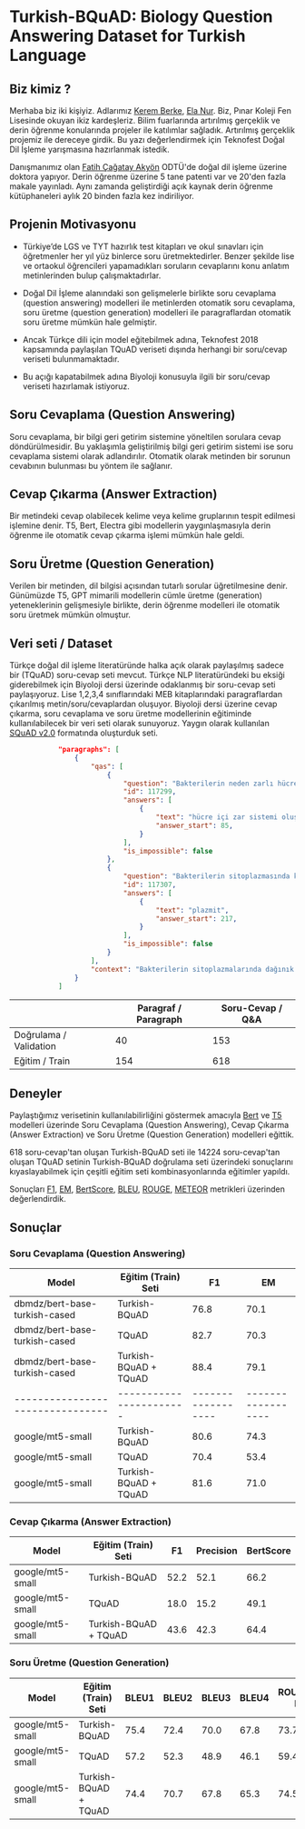 # Turkish-BQuAD: Biology Question Answering Dataset for Turkish Language

## Biz kimiz ?
Merhaba biz iki kişiyiz. Adlarımız [Kerem Berke](https://github.com/4c0a), [Ela Nur](https://github.com/ellanur). Biz, Pınar Koleji Fen Lisesinde okuyan ikiz kardeşleriz. Bilim fuarlarında artırılmış gerçeklik ve derin öğrenme konularında projeler ile katılımlar sağladık. Artırılmış gerçeklik projemiz ile dereceye girdik. Bu yazı değerlendirmek için Teknofest Doğal Dil İşleme yarışmasına hazırlanmak istedik.

Danışmanımız olan [Fatih Çağatay Akyön](https://github.com/fcakyon) ODTÜ'de doğal dil işleme üzerine doktora yapıyor. Derin öğrenme üzerine 5 tane patenti var ve 20'den fazla makale yayınladı. Aynı zamanda geliştirdiği açık kaynak derin öğrenme kütüphaneleri aylık 20 binden fazla kez indiriliyor.

## Projenin Motivasyonu
- Türkiye’de LGS ve TYT hazırlık test kitapları ve okul sınavları için öğretmenler her yıl yüz binlerce soru üretmektedirler. Benzer şekilde lise ve ortaokul öğrencileri yapamadıkları soruların cevaplarını konu anlatım metinlerinden bulup çalışmaktadırlar.

- Doğal Dil İşleme alanındaki son gelişmelerle birlikte soru cevaplama (question answering) modelleri ile metinlerden otomatik soru cevaplama, soru üretme (question generation) modelleri ile paragraflardan otomatik soru üretme mümkün hale gelmiştir.

- Ancak Türkçe dili için model eğitebilmek adına, Teknofest 2018 kapsamında paylaşılan TQuAD veriseti dışında herhangi bir soru/cevap veriseti bulunmamaktadır.

- Bu açığı kapatabilmek adına Biyoloji konusuyla ilgili bir soru/cevap veriseti hazırlamak istiyoruz.

## Soru Cevaplama (Question Answering)
Soru cevaplama, bir bilgi geri getirim sistemine yöneltilen sorulara cevap döndürülmesidir. Bu yaklaşımla geliştirilmiş bilgi geri getirim sistemi ise soru cevaplama sistemi olarak adlandırılır. Otomatik olarak metinden bir sorunun cevabının bulunması bu yöntem ile sağlanır.

## Cevap Çıkarma (Answer Extraction)
Bir metindeki cevap olabilecek kelime veya kelime gruplarının tespit edilmesi işlemine denir. T5, Bert, Electra gibi modellerin yaygınlaşmasıyla derin öğrenme ile otomatik cevap çıkarma işlemi mümkün hale geldi.

## Soru Üretme (Question Generation)
Verilen bir metinden, dil bilgisi açısından tutarlı sorular üğretilmesine denir. Günümüzde T5, GPT mimarili modellerin cümle üretme (generation) yeteneklerinin gelişmesiyle birlikte, derin öğrenme modelleri ile otomatik soru üretmek mümkün olmuştur.

## Veri seti / Dataset
Türkçe doğal dil işleme literatüründe halka açık olarak paylaşılmış sadece bir (TQuAD) soru-cevap seti mevcut. Türkçe NLP literatüründeki bu eksiği giderebilmek için Biyoloji dersi üzerinde odaklanmış bir soru-cevap seti paylaşıyoruz. Lise 1,2,3,4 sınıflarındaki MEB kitaplarındaki paragraflardan çıkarılmış metin/soru/cevaplardan oluşuyor. Biyoloji dersi üzerine cevap çıkarma, soru cevaplama ve soru üretme modellerinin eğitiminde kullanılabilecek bir veri seti olarak sunuyoruz. Yaygın olarak kullanılan [SQuAD v2.0](https://rajpurkar.github.io/SQuAD-explorer) formatında oluşturduk seti.

```json
            "paragraphs": [
                {
                    "qas": [
                        {
                            "question": "Bakterilerin neden zarlı hücre organelleri yoktur?",
                            "id": 117299,
                            "answers": [
                                {
                                    "text": "hücre içi zar sistemi oluşturamadığından",
                                    "answer_start": 85,
                                }
                            ],
                            "is_impossible": false
                        },
                        {
                            "question": "Bakterilerin sitoplazmasında küçük ve halkasal yapıda bulunan DNA parçalarına ne ad verilir?",
                            "id": 117307,
                            "answers": [
                                {
                                    "text": "plazmit",
                                    "answer_start": 217,
                                }
                            ],
                            "is_impossible": false
                        }
                    ],
                    "context": "Bakterilerin sitoplazmalarında dağınık hâlde bulunan halkasal DNA vardır. Bakteriler hücre içi zar sistemi oluşturamadığından zarlı hücre organelleri yoktur. Bazı bakterilerin sitoplazmasında küçük ve halkasal yapıda plazmit adı verilen DNA parçaları bulunur. Plazmitler, antibiyotiklere veya kimyasal maddelere karşı direnç kazandıran genler taşır. Bakteriler, pasif veya aktif şekilde hareket edebilir. Bakterilerde hücrelerin birbirine tutunmasını, haberleşmesini ve gen aktarımını sağlayan ve hücre zarının dışarıya doğru uzamasıyla oluşan pilus adı verilen uzantılar bulunur. Bazı bakterilerde aktif olarak yer değiştirmeyi sağlayan kamçı vardır.",
                }
            ]
```
|                          |  Paragraf / Paragraph | Soru-Cevap / Q&A |
|--------------------------|-----------------------|------------------|
| Doğrulama / Validation   | 40                    | 153              |
| Eğitim / Train           | 154                   | 618              |

## Deneyler
Paylaştığımız verisetinin kullanılabilirliğini göstermek amacıyla [Bert](https://arxiv.org/pdf/1810.04805.pdf) ve [T5](https://arxiv.org/pdf/2010.11934.pdf) modelleri üzerinde Soru Cevaplama (Question Answering), Cevap Çıkarma (Answer Extraction) ve Soru Üretme (Question Generation) modelleri eğittik.

618 soru-cevap'tan oluşan Turkish-BQuAD seti ile 14224 soru-cevap'tan oluşan TQuAD setinin Turkish-BQuAD doğrulama seti üzerindeki sonuçlarını kıyaslayabilmek için çeşitli eğitim seti kombinasyonlarında eğitimler yapıldı.

Sonuçları [F1](https://arxiv.org/pdf/1606.05250.pdf), [EM](https://arxiv.org/pdf/1606.05250.pdf), [BertScore](https://openreview.net/forum?id=SkeHuCVFDr), [BLEU](https://www.aclweb.org/anthology/C04-1072), [ROUGE](https://www.aclweb.org/anthology/W04-1013), [METEOR](https://www.aclweb.org/anthology/W05-0909) metrikleri üzerinden değerlendirdik.

## Sonuçlar

### Soru Cevaplama (Question Answering)

| Model                          |  Eğitim (Train) Seti  | F1               | EM               |
|--------------------------------|-----------------------|------------------|------------------|
| dbmdz/bert-base-turkish-cased  | Turkish-BQuAD         | 76.8             | 70.1             |
| dbmdz/bert-base-turkish-cased  | TQuAD                 | 82.7             | 70.3             |
| dbmdz/bert-base-turkish-cased  | Turkish-BQuAD + TQuAD | 88.4             | 79.1             |
|--------------------------------|-----------------------|------------------|------------------|
| google/mt5-small               | Turkish-BQuAD         | 80.6             | 74.3             |
| google/mt5-small               | TQuAD                 | 70.4             | 53.4             |
| google/mt5-small               | Turkish-BQuAD + TQuAD | 81.6             | 71.0             |

### Cevap Çıkarma (Answer Extraction)

| Model                          |  Eğitim (Train) Seti  | F1               | Precision        | BertScore        |
|--------------------------------|-----------------------|------------------|------------------|------------------|
| google/mt5-small               | Turkish-BQuAD         | 52.2             | 52.1             |66.2              |
| google/mt5-small               | TQuAD                 | 18.0             | 15.2             |49.1              |
| google/mt5-small               | Turkish-BQuAD + TQuAD | 43.6             | 42.3             |64.4              |

### Soru Üretme (Question Generation)

| Model                          |  Eğitim (Train) Seti  | BLEU1   | BLEU2   | BLEU3   | BLEU4   | ROUGE-L | METEOR  | BertScore |
|--------------------------------|-----------------------|---------|---------|---------|---------|---------|---------|-----------|
| google/mt5-small               | Turkish-BQuAD         | 75.4    | 72.4    | 70.0    | 67.8    | 73.7    | 70.6    | 79.5      |
| google/mt5-small               | TQuAD                 | 57.2    | 52.3    | 48.9    | 46.1    | 59.4    | 52.3    | 81.7      |
| google/mt5-small               | Turkish-BQuAD + TQuAD | 74.4    | 70.7    | 67.8    | 65.3    | 74.5    | 72.2    | 86.7      |
